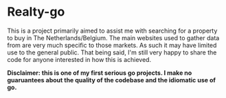 # Realty-go

This is a project primarily aimed to assist me with searching for a property to buy in The Netherlands/Belgium. The main
websites used to gather data from are very much specific to those markets. As such it may have limited use to the
general public. That being said, I'm still very happy to share the code for anyone interested in how this is achieved.

**Disclaimer: this is one of my first serious go projects. I make no guaruantees about the quality of the codebase and
the idiomatic use of go.**
